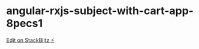# angular-rxjs-subject-with-cart-app-8pecs1

[Edit on StackBlitz ⚡️](https://stackblitz.com/edit/angular-rxjs-subject-with-cart-app-8pecs1)